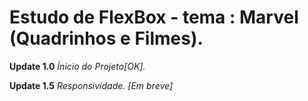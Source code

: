 # Estudo de FlexBox  - tema : Marvel (Quadrinhos e Filmes).

**Update 1.0**
_Ínicio do Projeto[OK]._ 

**Update 1.5**
_Responsividade. [Em breve]_
